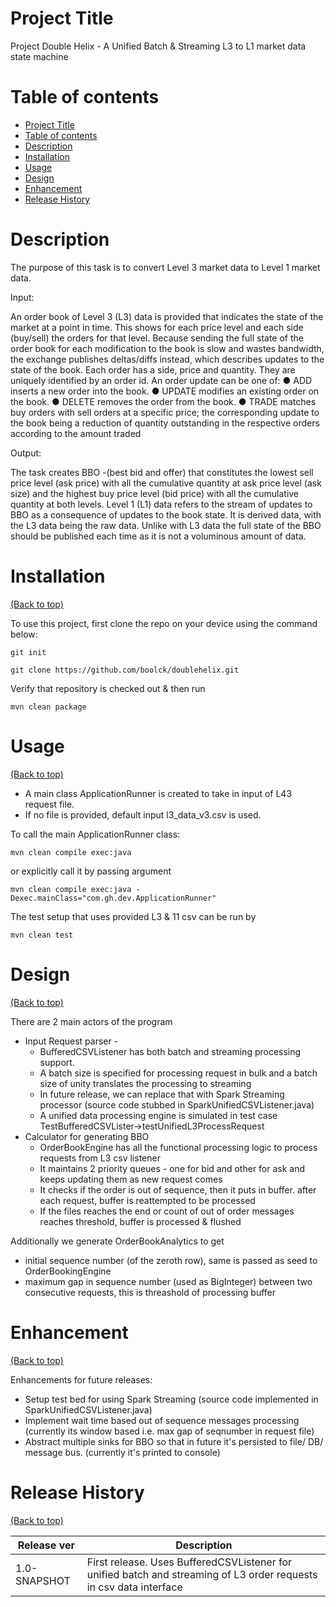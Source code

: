 <!-- Add banner here -->

# Project Title
Project Double Helix - A Unified Batch & Streaming L3 to L1 market data state machine

# Table of contents

- [Project Title](#project-title)
- [Table of contents](#table-of-contents)
- [Description](#description)
- [Installation](#installation)
- [Usage](#usage)
- [Design](#design)
- [Enhancement](#enhancement)
- [Release History](#release-history)

# Description
The purpose of this task is to convert Level 3 market data to Level 1 market data. 

Input:

An order book of Level 3 (L3) data is provided that indicates the state of the market at a point in time. This shows for each price level and each side (buy/sell) the orders for that level.
Because sending the full state of the order book for each modification to the book is slow and wastes bandwidth, the exchange publishes deltas/diffs instead, which describes updates to the state of the book.
Each order has a side, price and quantity. They are uniquely identified by an order id. An order update can be one of:
● ADD inserts a new order into the book.
● UPDATE modifies an existing order on the book.
● DELETE removes the order from the book.
● TRADE matches buy orders with sell orders at a specific price; the corresponding update to the book being a reduction of quantity outstanding in the respective orders according to the amount traded

Output:

The task creates BBO -(best bid and offer) that constitutes the lowest sell price level (ask price) with all the cumulative quantity at ask price level (ask size) and the highest buy price level (bid price) with all the cumulative quantity at both levels.
Level 1 (L1) data refers to the stream of updates to BBO as a consequence of updates to the book state. It is derived data, with the L3 data being the raw data. Unlike with L3 data the full state of the BBO should be published each time as it is not a voluminous amount of data.




# Installation
[(Back to top)](#table-of-contents)

To use this project, first clone the repo on your device using the command below:

```git init```

```git clone https://github.com/boolck/doublehelix.git``` 

Verify that repository is checked out & then run

```mvn clean package```

# Usage
[(Back to top)](#table-of-contents)

- A main class ApplicationRunner is created to take in input of L43 request file. 
- If no file is provided, default input l3_data_v3.csv is used.

To call the main ApplicationRunner class:

```mvn clean compile exec:java```

or explicitly call it by passing argument

```mvn clean compile exec:java -Dexec.mainClass="com.gh.dev.ApplicationRunner"```

The test setup that uses provided L3 & 11 csv can be run by 

```mvn clean test```

# Design
[(Back to top)](#table-of-contents)

There are 2 main actors of the program
- Input Request parser - 
    - BufferedCSVListener has both batch and streaming processing support. 
    - A batch size is specified for processing request in bulk and a batch size of unity translates the processing to streaming
    - In future release, we can replace that with Spark Streaming processor (source code stubbed in SparkUnifiedCSVListener.java)
    - A unified data processing engine is simulated in test case TestBufferedCSVLister->testUnifiedL3ProcessRequest
-  Calculator for generating BBO 
    - OrderBookEngine has all the functional processing logic to process requests from L3 csv listener
    - It maintains 2 priority queues - one for bid and other for ask and keeps updating them as new request comes
    - It checks if the order is out of sequence, then it puts in buffer. after each request, buffer is reattempted to be processed
    - If the files reaches the end or count of out of order messages reaches threshold, buffer is processed & flushed

Additionally we generate OrderBookAnalytics to get 
- initial sequence number (of the zeroth row), same is passed as seed to OrderBookingEngine
- maximum gap in sequence number (used as BigInteger) between two consecutive requests, this is threashold of processing buffer

# Enhancement
[(Back to top)](#table-of-contents)

Enhancements for future releases:
- Setup test bed for using Spark Streaming (source code implemented in SparkUnifiedCSVListener.java)
- Implement wait time based out of sequence messages processing (currently its window based i.e. max gap of seqnumber in request file) 
- Abstract multiple sinks for BBO so that in future it's persisted to file/ DB/ message bus. (currently it's printed to console)

# Release History
[(Back to top)](#table-of-contents)

| Release ver  | Description                                                                                                        |
|--------------|--------------------------------------------------------------------------------------------------------------------|
| 1.0-SNAPSHOT | First release. Uses BufferedCSVListener for unified batch and streaming of L3 order requests in csv data interface |

